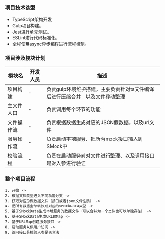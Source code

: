 ### 项目技术选型

- TypeScript架构开发
- Gulp项目构建。
- Jest进行单元测试。
- ESLint进行代码标准化。
- 全程使用async异步编程进行流程控制。

### 项目涉及模块计划

| 模块名 | 开发人员| 描述 |
| --- | --- | --- |
| 项目构建 | - | 负责gulp环境维护搭建，主要负责针对ts文件编译后进行压缩合并，以及文件移动整理 |
| 主文件入口 | - | 负责调用每个环节的功能 |
| 文件操作流 | - | 负责根据数据生成对应的JSON假数据，以及url文件 |
| 服务操作流 | - | 负责启动本地服务、把所有mock接口插入到SMock中 |
| 校验流程 | - | 负责在启动服务前对文件进行整理、以及调用接口是对入参进行验证 |



### 整个项目流程

    1. 开始 -> 
    2. 根据文档类型进入不同功能分支 -> 
    3. 获取对应的假数据文件（接口或者json文件性质） -> 
    4. 把所有数据全部转换成对应的SMockData类型 ->
    5. 基于SMockData生成本地服务的数据文件（可以合并为一个文件也可以单独存在） ->
    6. 基于SMockData生成URL的Map ->
    7. 基于URLMap创建服务接口 ->
    8. 启动服务以供用户访问 ->
    9. 访问接口是校验入参是否合法